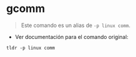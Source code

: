 # gcomm

> Este comando es un alias de `-p linux comm`.

- Ver documentación para el comando original:

`tldr -p linux comm`
